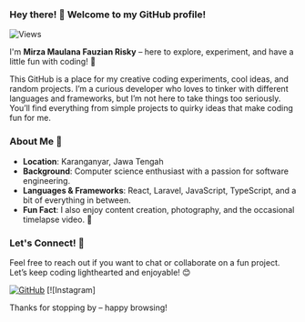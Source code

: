 ### Hey there! 👋 Welcome to my GitHub profile!

![Views](https://komarev.com/ghpvc/?username=MirzaMaulana&color=blueviolet)

I'm **Mirza Maulana Fauzian Risky** – here to explore, experiment, and have a little fun with coding! 🎉

This GitHub is a place for my creative coding experiments, cool ideas, and random projects. I’m a curious developer who loves to tinker with different languages and frameworks, but I’m not here to take things too seriously. You’ll find everything from simple projects to quirky ideas that make coding fun for me.

### About Me 🌱
- **Location**: Karanganyar, Jawa Tengah
- **Background**: Computer science enthusiast with a passion for software engineering.
- **Languages & Frameworks**: React, Laravel, JavaScript, TypeScript, and a bit of everything in between.
- **Fun Fact**: I also enjoy content creation, photography, and the occasional timelapse video. 📸

### Let's Connect! 💬
Feel free to reach out if you want to chat or collaborate on a fun project. Let’s keep coding lighthearted and enjoyable! 😊

[![GitHub](https://img.shields.io/badge/-My_GitHub-181717?style=flat&logo=github&logoColor=white)](https://github.com/MirzaMaulana) [![Instagram]

Thanks for stopping by – happy browsing!
